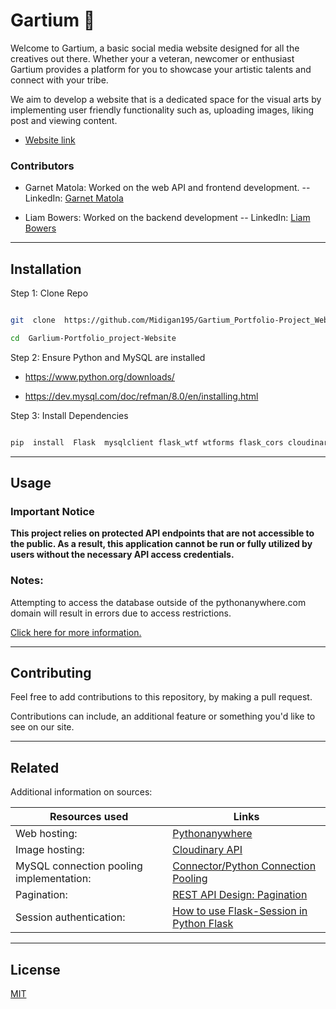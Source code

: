 
# Gartium :art:

  

Welcome to Gartium, a basic social media website designed for all the creatives out there. Whether your a veteran, newcomer or enthusiast Gartium provides a platform for you to showcase your artistic talents and connect with your tribe.

We aim to develop a website that is a dedicated space for the visual arts by implementing user friendly functionality such as, uploading images, liking post and viewing content.

  
  

- [Website link](https://gartium.pythonanywhere.com/)

### Contributors
- Garnet Matola: Worked on the web API and frontend development.
-- LinkedIn: [Garnet Matola](https://www.linkedin.com/in/garnetmatola/)

- Liam Bowers: Worked on the backend development
-- LinkedIn: [Liam Bowers](https://www.linkedin.com/in/liam-bowers718/)

  

---

  

## Installation

  

Step 1: Clone Repo

  

```bash

git  clone  https://github.com/Midigan195/Gartium_Portfolio-Project_Website.git

cd  Garlium-Portfolio_project-Website

```

Step 2: Ensure Python and MySQL are installed

  

- https://www.python.org/downloads/

- https://dev.mysql.com/doc/refman/8.0/en/installing.html

  

Step 3: Install Dependencies

  

```bash

pip  install  Flask  mysqlclient flask_wtf wtforms flask_cors cloudinary bcrypt imghdr uuid mysql-connector-python

```

  

---

  

## Usage


### Important Notice 
**This project relies on protected API endpoints that are not accessible to the public. As a result, this application cannot be run or fully utilized by users without the necessary API access credentials.**

### Notes:

Attempting to access the database outside of the pythonanywhere.com domain will result in errors due to access restrictions.

  

[Click here for more information.](https://help.pythonanywhere.com/pages/AccessingMySQLFromOutsidePythonAnywhere/)

  

---

  

## Contributing

  

Feel free to add contributions to this repository, by making a pull request.

  

Contributions can include, an additional feature or something you'd like to see on our site.

  

---

  

## Related

  

Additional information on sources:

  

| Resources used  | Links |
| ------------- | ------------- |
| Web hosting:  | [Pythonanywhere](https://www.pythonanywhere.com/about/company_details/)  |
| Image hosting:  | [Cloudinary API](https://cloudinary.com/documentation/image_upload_api_reference)  |
| MySQL connection pooling implementation:  |  [Connector/Python Connection Pooling](https://dev.mysql.com/doc/connector-python/en/connector-python-connection-pooling.html#:~:text=To%20release%20a%20pooled%20connection,available%20for%20subsequent%20connection%20requests.)  |
| Pagination:  | [REST API Design: Pagination](https://www.moesif.com/blog/technical/api-design/REST-API-Design-Filtering-Sorting-and-Pagination/#pagination)  |
| Session authentication:  | [How to use Flask-Session in Python Flask](https://www.geeksforgeeks.org/how-to-use-flask-session-in-python-flask/)  |
  

---

  

## License

  

[MIT](https://github.com/Midigan195/Garlium-Portfolio_project-Website/blob/master/license)